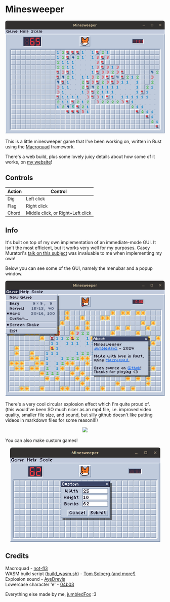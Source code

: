 # Minesweeper
<p align="center"><img src="/docs/ms.png"  width="556"></p>

This is a little minesweeper game that I've been working on, written in Rust using the [Macroquad](https://github.com/not-fl3/macroquad) framework.
 
 There's a web build, plus some lovely juicy details about how some of it works, on [my website](https://jumbledfox.github.io/minesweeper)!

## Controls
|Action|Control|
|--|--|
|Dig|Left click|
|Flag|Right click|
|Chord|Middle click, or Right+Left click|

## Info
It's built on top of my own implementation of an immediate-mode GUI. It isn't the most efficient, but it works very well for my purposes. Casey Muratori's [talk on this subject](https://youtu.be/Z1qyvQsjK5Y) was invaluable to me when implementing my own!

Below you can see some of the GUI,  namely the menubar and a popup window.
<p align="center"><img src="/docs/menubar_popup.png" width="509"></p>

There's a very cool circular explosion effect which I'm quite proud of.   
(this would've been SO much nicer as an mp4 file, i.e. improved video quality, smaller file size, and sound, but silly github doesn't like putting videos in markdown files for some reason!!!)
<p align="center"><img src="/docs/explosions.gif" width="409"></p>

You can also make custom games!
<p align="center"><img src="/docs/custom.png" width="475"></p>

##  Credits
Macroquad - [not-fl3](https://github.com/not-fl3/macroquad)   
WASM build script ([build_wasm.sh](build_wasm.sh)) - [Tom Solberg (and more!)](https://gist.github.com/nicolas-sabbatini/8af10dddc96be76d2bf24fc671131add)   
Explosion sound - [AyeDrevis](https://freesound.org/people/AyaDrevis/sounds/649191/)   
Lowercase character 'e' - [04b03](https://www.dafont.com/04b-03.font)   

Everything else made by me, [jumbledFox](https://jumbledfox.github.io) :3   
